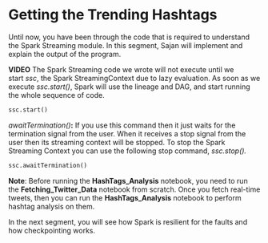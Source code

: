# Getting the Trending Hashtags

Until now, you have been through the code that is required to understand the Spark Streaming module. In this segment, Sajan will implement and explain the output of the program.

**VIDEO**
The Spark Streaming code we wrote will not execute until we start _ssc_, the Spark StreamingContext due to lazy evaluation. As soon as we execute _ssc.start()_, Spark will use the lineage and DAG, and start running the whole sequence of code.

```python
ssc.start()
```

_awaitTermination()_**:** If you use this command then it just waits for the termination signal from the user. When it receives a stop signal from the user then its streaming context will be stopped. To stop the Spark Streaming Context you can use the following stop command, _ssc.stop()._

```python
ssc.awaitTermination()
```

**Note**: Before running the **HashTags_Analysis** notebook, you need to run the **Fetching_Twitter_Data** notebook from scratch. Once you fetch real-time tweets, then you can run the **HashTags_Analysis** notebook to perform hashtag analysis on them.

In the next segment, you will see how Spark is resilient for the faults and how checkpointing works.